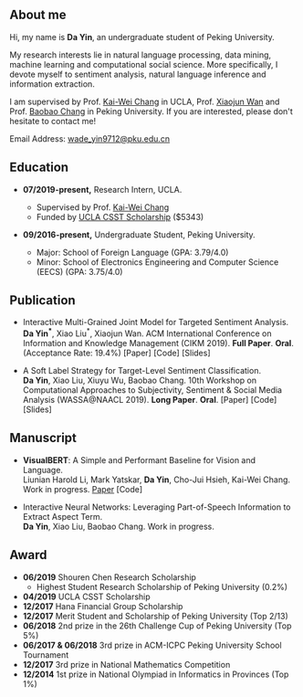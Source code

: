 ## About me
Hi, my name is **Da Yin**, an undergraduate student of Peking University.

My research interests lie in natural language processing, data mining, machine learning and computational social science. More specifically, I devote myself to sentiment analysis, natural language inference and information extraction.

I am supervised by Prof. [Kai-Wei Chang](http://web.cs.ucla.edu/~kwchang/) in UCLA, Prof. [Xiaojun Wan](https://wanxiaojun.github.io/) and Prof. [Baobao Chang](https://scholar.google.com.au/citations?hl=en&user=LaKNyhQAAAAJ&view_op=list_works&sortby=pubdate) in Peking University. If you are interested, please don't hesitate to contact me!

Email Address: wade_yin9712@pku.edu.cn

## Education
* **07/2019-present,**    Research Intern, UCLA.
  * Supervised by Prof. [Kai-Wei Chang](http://web.cs.ucla.edu/~kwchang/)
  * Funded by [UCLA CSST Scholarship](https://r.csst.ucla.edu/) ($5343)
  
* **09/2016-present,**    Undergraduate Student, Peking University.
  * Major: School of Foreign Language (GPA: 3.79/4.0)
  * Minor: School of Electronics Engineering and Computer Science (EECS) (GPA: 3.75/4.0)
  
## Publication
* Interactive Multi-Grained Joint Model for Targeted Sentiment Analysis. <br> 
**Da Yin<sup>*</sup>**, Xiao Liu<sup>*</sup>, Xiaojun Wan. ACM International Conference on Information and Knowledge Management (CIKM 2019). **Full Paper**. **Oral**. (Acceptance Rate: 19.4%) [Paper] [Code] [Slides]

* A Soft Label Strategy for Target-Level Sentiment Classification. <br>
**Da Yin**, Xiao Liu, Xiuyu Wu, Baobao Chang. 10th Workshop on Computational Approaches to Subjectivity, Sentiment & Social Media Analysis (WASSA@NAACL 2019). **Long Paper**. **Oral**. [Paper] [Code] [Slides]

## Manuscript
* **VisualBERT**: A Simple and Performant Baseline for Vision and Language. <br>
Liunian Harold Li, Mark Yatskar, **Da Yin**, Cho-Jui Hsieh, Kai-Wei Chang. Work in progress. [Paper](https://arxiv.org/abs/1908.03557) [Code]

* Interactive Neural Networks: Leveraging Part-of-Speech Information to Extract Aspect Term. <br>
**Da Yin**, Xiao Liu, Baobao Chang. Work in progress.

## Award
* **06/2019** Shouren Chen Research Scholarship
  * Highest Student Research Scholarship of Peking University (0.2%)
* **04/2019** UCLA CSST Scholarship
* **12/2017** Hana Financial Group Scholarship
* **12/2017** Merit Student and Scholarship of Peking University (Top 2/13)
* **06/2018** 2nd prize in the 26th Challenge Cup of Peking University (Top 5%)
* **06/2017 & 06/2018** 3rd prize in ACM-ICPC Peking University School Tournament
* **12/2017** 3rd prize in National Mathematics Competition
* **12/2014** 1st prize in National Olympiad in Informatics in Provinces (Top 1%)
